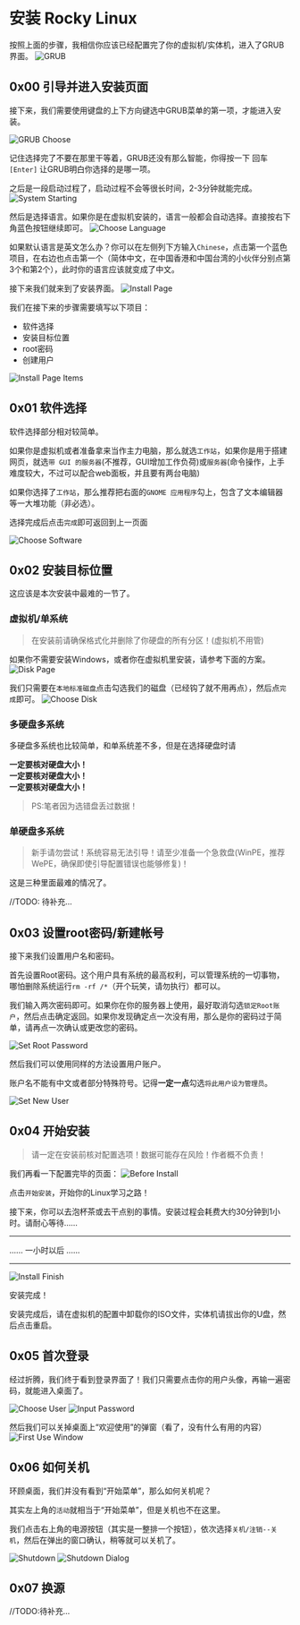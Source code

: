 # 安装 Rocky Linux

按照上面的步骤，我相信你应该已经配置完了你的虚拟机/实体机，进入了GRUB界面。
![GRUB](./assets/2.4.install.1.png)

## 0x00 引导并进入安装页面

接下来，我们需要使用键盘的上下方向键选中GRUB菜单的第一项，才能进入安装。

![GRUB Choose](./assets/2.4.install.2.png)

记住选择完了不要在那里干等着，GRUB还没有那么智能，你得按一下 回车`[Enter]` 让GRUB明白你选择的是哪一项。

之后是一段启动过程了，启动过程不会等很长时间，2-3分钟就能完成。
![System Starting](./assets/2.4.install.3.png)

然后是选择语言。如果你是在虚拟机安装的，语言一般都会自动选择。直接按右下角蓝色按钮继续即可。
![Choose Language](./assets/2.4.install.4.png)

如果默认语言是英文怎么办？你可以在左侧列下方输入`Chinese`，点击第一个蓝色项目，在右边也点击第一个（简体中文，在中国香港和中国台湾的小伙伴分别点第3个和第2个），此时你的语言应该就变成了中文。

接下来我们就来到了安装界面。
![Install Page](./assets/2.4.install.5.png)

我们在接下来的步骤需要填写以下项目：

* 软件选择
* 安装目标位置
* root密码
* 创建用户

![Install Page Items](./assets/2.4.install.6.png)

## 0x01 软件选择

软件选择部分相对较简单。

如果你是虚拟机或者准备拿来当作主力电脑，那么就选`工作站`，如果你是用于搭建网页，就选`带 GUI 的服务器`(不推荐，GUI增加工作负荷)或`服务器`(命令操作，上手难度较大，不过可以配合web面板，并且要有两台电脑)

如果你选择了`工作站`，那么推荐把右面的`GNOME 应用程序`勾上，包含了文本编辑器等一大堆功能（非必选）。

选择完成后点击`完成`即可返回到上一页面

![Choose Software](./assets/2.4.install.7.png)

## 0x02 安装目标位置

这应该是本次安装中最难的一节了。

### 虚拟机/单系统

> 在安装前请确保格式化并删除了你硬盘的所有分区！(虚拟机不用管)

如果你不需要安装Windows，或者你在虚拟机里安装，请参考下面的方案。
![Disk Page](./assets/2.4.install.8.png)

我们只需要在`本地标准磁盘`点击勾选我们的磁盘（已经钩了就不用再点），然后点`完成`即可。
![Choose Disk](./assets/2.4.install.9.png)

### 多硬盘多系统

多硬盘多系统也比较简单，和单系统差不多，但是在选择硬盘时请

**一定要核对硬盘大小！**</br>
**一定要核对硬盘大小！**</br>
**一定要核对硬盘大小！**

> PS:笔者因为选错盘丢过数据！

### 单硬盘多系统

> 新手请勿尝试！系统容易无法引导！请至少准备一个急救盘(WinPE，推荐WePE，确保即使引导配置错误也能够修复)！

这是三种里面最难的情况了。

//TODO: 待补充...

## 0x03 设置root密码/新建帐号

接下来我们设置用户名和密码。

首先设置Root密码。这个用户具有系统的最高权利，可以管理系统的一切事物，哪怕删除系统运行`rm -rf /*`（开个玩笑，请勿执行）都可以。

我们输入两次密码即可。如果你在你的服务器上使用，最好取消勾选`锁定Root账户`，然后点击确定返回。如果你发现确定点一次没有用，那么是你的密码过于简单，请再点一次确认或更改您的密码。

![Set Root Password](./assets/2.4.install.10.png)

然后我们可以使用同样的方法设置用户账户。

账户名不能有中文或者部分特殊符号。记得**一定一点**勾选`将此用户设为管理员`。

![Set New User](./assets/2.4.install.11.png)

## 0x04 开始安装

> 请一定在安装前核对配置选项！数据可能存在风险！作者概不负责！

我们再看一下配置完毕的页面：
![Before Install](./assets/2.4.install.12.png)

点击`开始安装`，开始你的Linux学习之路！

接下来，你可以去泡杯茶或去干点别的事情。安装过程会耗费大约30分钟到1小时。请耐心等待……

---
...... 一小时以后 ......

---

![Install Finish](./assets/2.4.install.13.png)

安装完成！

安装完成后，请在虚拟机的配置中卸载你的ISO文件，实体机请拔出你的U盘，然后点击重启。

## 0x05 首次登录

经过折腾，我们终于看到登录界面了！我们只需要点击你的用户头像，再输一遍密码，就能进入桌面了。

![Choose User](./assets/2.4.install.14.png)
![Input Password](./assets/2.4.install.15.png)

然后我们可以关掉桌面上“欢迎使用”的弹窗（看了，没有什么有用的内容）
![First Use Window](./assets/2.4.install.16.png)

## 0x06 如何关机

环顾桌面，我们并没有看到“开始菜单”，那么如何关机呢？

其实左上角的`活动`就相当于“开始菜单”，但是关机也不在这里。

我们点击右上角的电源按钮（其实是一整排一个按钮），依次选择`关机/注销--关机`，然后在弹出的窗口确认，稍等就可以关机了。

![Shutdown](./assets/2.4.install.17.png)
![Shutdown Dialog](./assets/2.4.install.18.png)

## 0x07 换源

//TODO:待补充...

